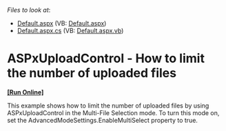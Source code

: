 <!-- default file list -->
*Files to look at*:

* [Default.aspx](./CS/WebSite/Default.aspx) (VB: [Default.aspx](./VB/WebSite/Default.aspx))
* [Default.aspx.cs](./CS/WebSite/Default.aspx.cs) (VB: [Default.aspx.vb](./VB/WebSite/Default.aspx.vb))
<!-- default file list end -->
# ASPxUploadControl - How to limit the number of uploaded files
<!-- run online -->
**[[Run Online]](https://codecentral.devexpress.com/e4552/)**
<!-- run online end -->


<p>This example shows how to limit the number of uploaded files by using ASPxUploadControl in the Multi-File Selection mode. To turn this mode on, set the AdvancedModeSettings.EnableMultiSelect property to true.</p>

<br/>


